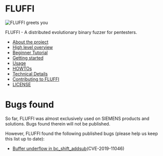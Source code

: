 <!---
Copyright 2017-2020 Siemens AG

Permission is hereby granted, free of charge, to any person obtaining a
copy of this software and associated documentation files (the
"Software"), to deal in the Software without restriction, including without
limitation the rights to use, copy, modify, merge, publish, distribute,
sublicense, and/or sell copies of the Software, and to permit persons to whom the
Software is furnished to do so, subject to the following conditions:

The above copyright notice and this permission notice shall be
included in all copies or substantial portions of the Software.

THE SOFTWARE IS PROVIDED "AS IS", WITHOUT WARRANTY OF ANY KIND, EXPRESS
OR IMPLIED, INCLUDING BUT NOT LIMITED TO THE WARRANTIES OF
MERCHANTABILITY, FITNESS FOR A PARTICULAR PURPOSE AND NONINFRINGEMENT. IN NO EVENT
SHALL THE AUTHORS OR COPYRIGHT HOLDERS BE LIABLE FOR ANY CLAIM, DAMAGES OR
OTHER LIABILITY, WHETHER IN AN ACTION OF CONTRACT, TORT OR OTHERWISE,
ARISING FROM, OUT OF OR IN CONNECTION WITH THE SOFTWARE OR THE USE OR OTHER
DEALINGS IN THE SOFTWARE.

Author(s): Thomas Riedmaier, Roman Bendt
-->

# FLUFFI

![FLUFFI greets you](srv/fluffi/data/fluffiweb/app/static/images/friendly_fluffi_md.jpg)

FLUFFI - A distributed evolutionary binary fuzzer for pentesters.

- [About the project](./docs/about.md)
- [High level overview](./docs/overview.md)
- [Beginner Tutorial](./docs/tutorial.md)
- [Getting started](./docs/getting_started.md)
- [Usage](./docs/usage.md)
- [HOWTOs](./docs/howtos/)
- [Technical Details](./docs/technical_details.md)
- [Contributing to FLUFFI](./CONTRIBUTING.md)
- [LICENSE](./LICENSE.md)


# Bugs found

So far, FLUFFI was almost exclusively used on SIEMENS products and solutions. Bugs found therein will not be published.

However, FLUFFI found the following published bugs (please help us keep this list up to date):
- [Buffer underflow in bc_shift_addsub](https://bugs.php.net/bug.php?id=78878)(CVE-2019-11046)
